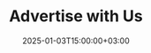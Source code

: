 ---
weight: 10
date: 2024-12-27T12:00:00+00:00
title: "Advertise with Us"
icon: inventory
description: "Showcase Your Institution and Opportunities to a Global Audience."
date: 2025-01-03T15:00:00+03:00
---